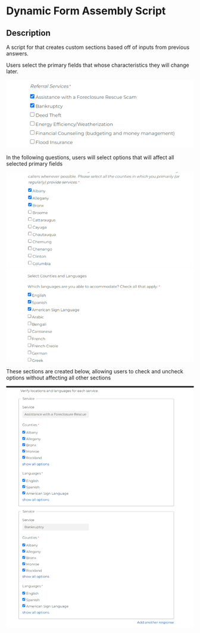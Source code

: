 # Dynamic Form Assembly Script

## Description
A script for that creates custom sections based off of inputs from previous answers. 

Users select the primary fields that whose characteristics they will change later.

![image](./images/PrimarySelectedSections.png)

In the following questions, users will select options that will affect all selected primary fields

![image](./images/GlobalQuestion1.png) ![image](./images/GlobalQuestion2.png)


These sections are created below, allowing users to check and uncheck options without affecting all other sections

![image](./images/CreatedSections.png)